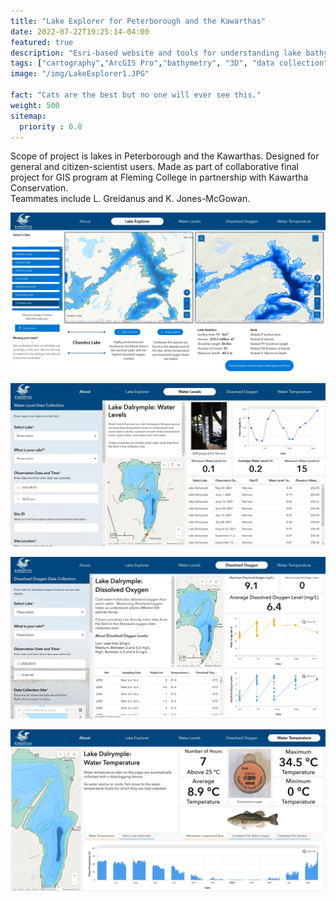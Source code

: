 ```yaml
---
title: "Lake Explorer for Peterborough and the Kawarthas"
date: 2022-07-22T19:25:14-04:00    
featured: true
description: "Esri-based website and tools for understanding lake bathymetry and water quality indicators for lakes within Peterborough and the Kawarthas."
tags: ["cartography","ArcGIS Pro","bathymetry", "3D", "data collection", "Survey123"]
image: "/img/LakeExplorer1.JPG"

fact: "Cats are the best but no one will ever see this."
weight: 500
sitemap:
  priority : 0.8
---
```



Scope of project is lakes in Peterborough and the Kawarthas. Designed for general and citizen-scientist users.
Made as part of collaborative final project for GIS program at Fleming College in partnership with Kawartha Conservation.  
Teammates include L. Greidanus and K. Jones-McGowan.


![lake explorer image base](/img/LakeExplorer1.JPG "Lake Explorer Interactive Maps")

![lake explorer water levels page](/img/LakeExplorer2.JPG "Lake Dalrymple Water Levels")

![lake explorer dissolved oxygen page](/img/LakeExplorer3.JPG "Lake Dalrymple Dissolved Oxygen")

![lake explorer Water temperature](/img/LakeExplorer4.JPG "Lake Dalrymple Water Temperature")
